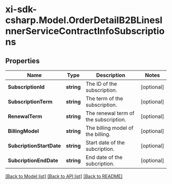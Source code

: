 # xi-sdk-csharp.Model.OrderDetailB2BLinesInnerServiceContractInfoSubscriptions

## Properties

Name | Type | Description | Notes
------------ | ------------- | ------------- | -------------
**SubscriptionId** | **string** | The ID of the subscription. | [optional] 
**SubscriptionTerm** | **string** | The term of the subscription. | [optional] 
**RenewalTerm** | **string** | The renewal term of the subscription. | [optional] 
**BillingModel** | **string** | The billing model of the billing. | [optional] 
**SubcriptionStartDate** | **string** | Start date of the subcription. | [optional] 
**SubcriptionEndDate** | **string** | End date of the subcription. | [optional] 

[[Back to Model list]](../README.md#documentation-for-models) [[Back to API list]](../README.md#documentation-for-api-endpoints) [[Back to README]](../README.md)


